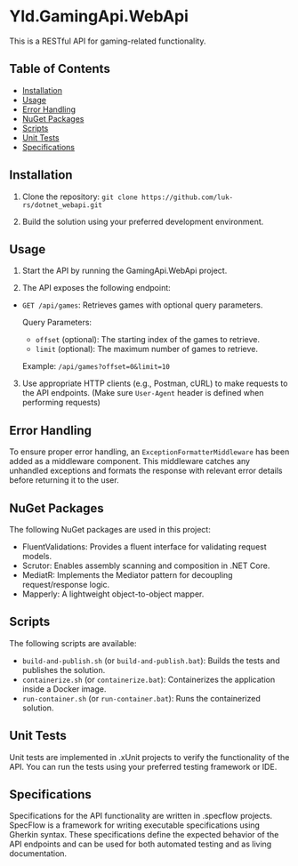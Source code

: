 # Yld.GamingApi.WebApi

This is a RESTful API for gaming-related functionality.

## Table of Contents
- [Installation](#installation)
- [Usage](#usage)
- [Error Handling](#error-handling)
- [NuGet Packages](#nuget-packages)
- [Scripts](#scripts)
- [Unit Tests](#unit-tests)
- [Specifications](#specifications)

## Installation

1. Clone the repository: `git clone https://github.com/luk-rs/dotnet_webapi.git`

2. Build the solution using your preferred development environment.

## Usage

1. Start the API by running the GamingApi.WebApi project.

2. The API exposes the following endpoint:
- `GET /api/games`: Retrieves games with optional query parameters.

  Query Parameters:
  - `offset` (optional): The starting index of the games to retrieve.
  - `limit` (optional): The maximum number of games to retrieve.

  Example: `/api/games?offset=0&limit=10`

3. Use appropriate HTTP clients (e.g., Postman, cURL) to make requests to the API endpoints. (Make sure `User-Agent` header is defined when performing requests)


## Error Handling

To ensure proper error handling, an `ExceptionFormatterMiddleware` has been added as a middleware component. This middleware catches any unhandled exceptions and formats the response with relevant error details before returning it to the user.

## NuGet Packages

The following NuGet packages are used in this project:

- FluentValidations: Provides a fluent interface for validating request models.
- Scrutor: Enables assembly scanning and composition in .NET Core.
- MediatR: Implements the Mediator pattern for decoupling request/response logic.
- Mapperly: A lightweight object-to-object mapper.

## Scripts

The following scripts are available:

- `build-and-publish.sh` (or `build-and-publish.bat`): Builds the tests and publishes the solution.
- `containerize.sh` (or `containerize.bat`): Containerizes the application inside a Docker image.
- `run-container.sh` (or `run-container.bat`): Runs the containerized solution.

## Unit Tests

Unit tests are implemented in .xUnit projects to verify the functionality of the API. You can run the tests using your preferred testing framework or IDE.

## Specifications

Specifications for the API functionality are written in .specflow projects. SpecFlow is a framework for writing executable specifications using Gherkin syntax. These specifications define the expected behavior of the API endpoints and can be used for both automated testing and as living documentation.


